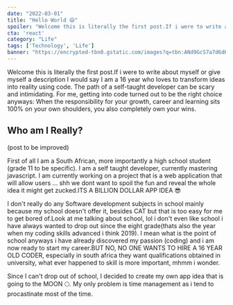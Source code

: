 ```yaml
---
date: "2022-03-01"
title: "Hello World 😄"
spoiler: "Welcome this is literally the first post.If i were to write about myself or give myself a description I would say I am a 16 year who loves to transform ideas into reality using code. The path of a self-taught developer can be scary and intimidating. For me, getting into code turned out to be the right choice anyways: When the responsibility for your growth, career and learning sits 100% on your own shoulders, you also completely own your wins."
cta: 'react'
category: "Life"
tags: ['Technology', 'Life']
banner: "https://encrypted-tbn0.gstatic.com/images?q=tbn:ANd9GcS7a7d6dKdwRWFLhyhFwnKAiiUw9rDV6jAmyg&usqp=CAU"
---
```


Welcome this is literally the first post.If i were to write about myself or give myself a description I would say I am a 16 year who loves to transform ideas into reality using code. The path of a self-taught developer can be scary and intimidating. For me, getting into code turned out to be the right choice anyways: When the responsibility for your growth, career and learning sits 100% on your own shoulders, you also completely own your wins.

## Who am I Really?
(post to be improved)

First of all I am a South African, more importantly a high school student (grade 11 to be specific). I am a self taught developer, currently mastering javascript. I am currently working on a project that is a web application that will allow users ... shh we dont want to spoil the fun and reveal the whole idea it might get zucked.ITS A BILLION DOLLAR APP IDEA 😎

I don't really do any Software development subjects in school mainly because my school doesn't offer it, besides CAT but that is too easy for me to get bored of.Look at me talking about school, lol i don't even like school i have always wanted to drop out since the eight grade(thats also the year when my coding skills advanced i think 2019).
I mean what is the point of school anyways i have already discovered my passion (coding) and i am now ready to start my career.BUT NO, NO ONE WANTS TO HIRE A 16 YEAR OLD CODER, especially in south africa they want qualifications obtained in university, what ever happened to skill is more important, mhmm i wonder.

Since I can't drop out of school, I decided to create my own app idea that is going to the MOON 🌕.
My only problem is time management as i tend to procastinate most of the time.